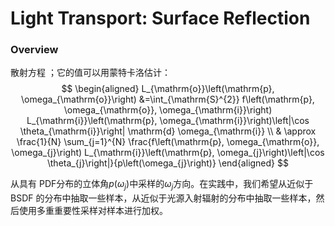 # Light Transport: Surface Reflection

### Overview 
散射方程 ；它的值可以用蒙特卡洛估计：
$$
\begin{aligned}
L_{\mathrm{o}}\left(\mathrm{p}, \omega_{\mathrm{o}}\right) &=\int_{\mathrm{S}^{2}} f\left(\mathrm{p}, \omega_{\mathrm{o}}, \omega_{\mathrm{i}}\right) L_{\mathrm{i}}\left(\mathrm{p}, \omega_{\mathrm{i}}\right)\left|\cos \theta_{\mathrm{i}}\right| \mathrm{d} \omega_{\mathrm{i}} \\
& \approx \frac{1}{N} \sum_{j=1}^{N} \frac{f\left(\mathrm{p}, \omega_{\mathrm{o}}, \omega_{j}\right) L_{\mathrm{i}}\left(\mathrm{p}, \omega_{j}\right)\left|\cos \theta_{j}\right|}{p\left(\omega_{j}\right)}
\end{aligned}
$$

从具有 PDF分布的立体角$p(\omega_j)$中采样的$\omega_j$方向。在实践中，我们希望从近似于 BSDF 的分布中抽取一些样本，从近似于光源入射辐射的分布中抽取一些样本，然后使用多重重要性采样对样本进行加权。 


